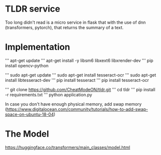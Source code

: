 # TLDR service
Too long didn't read is a micro service in flask that with the use of dnn (transformers, pytorch), that returns the summary of a text. 

# Implementation

''' apt-get update
''' apt-get install -y libsm6 libxext6 libxrender-dev
''' pip install opencv-python

''' sudo apt-get update
''' sudo apt-get install tesseract-ocr
''' sudo apt-get install libtesseract-dev
''' pip install tesseract
''' pip install tesseract-ocr

''' git clone https://github.com/CheatModeON/tldr.git
''' cd tldr
''' pip install -r requirements.txt
''' python application.py

In case you don't have enough physical memory, add swap memory (https://www.digitalocean.com/community/tutorials/how-to-add-swap-space-on-ubuntu-18-04)

# The Model

https://huggingface.co/transformers/main_classes/model.html
